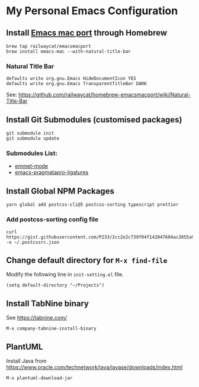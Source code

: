 # My Personal Emacs Configuration

## Install [Emacs mac port](https://github.com/railwaycat/homebrew-emacsmacport) through Homebrew

```
brew tap railwaycat/emacsmacport
brew install emacs-mac --with-natural-title-bar
```

### Natural Title Bar

```
defaults write org.gnu.Emacs HideDocumentIcon YES
defaults write org.gnu.Emacs TransparentTitleBar DARK
```

See: https://github.com/railwaycat/homebrew-emacsmacport/wiki/Natural-Title-Bar

## Install Git Submodules (customised packages)

```
git submodule init
git submodule update
```

### Submodules List:

- [emmet-mode](https://github.com/P233/emmet-mode)
- [emacs-pragmatapro-ligatures](https://github.com/lumiknit/emacs-pragmatapro-ligatures)

## Install Global NPM Packages

```
yarn global add postcss-cli@5 postcss-sorting typescript prettier
```

### Add postcss-sorting config file

```
curl https://gist.githubusercontent.com/P233/2cc2e2c739f04f142847604ac3855a94/raw/.postcssrc.json -o ~/.postcssrc.json
```

## Change default directory for `M-x find-file`

Modify the following line in `init-setting.el` file.

```
(setq default-directory "~/Projects")
```

## Install TabNine binary

See https://tabnine.com/

```
M-x company-tabnine-install-binary
```

## PlantUML

Install Java from https://www.oracle.com/technetwork/java/javase/downloads/index.html

```
M-x plantuml-download-jar
```
